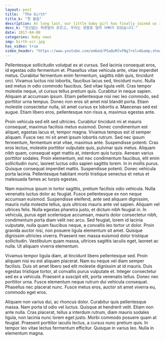 ```yaml
---
layout: post
title:  "The birth"
title_k: "첫 울음"
description: At long last, our little baby girl has finally joined us in the world.
desc_k: "정신없는 하룻밤이 흐르고, 우리는 정말로 엄마 아빠가 되었습니다."
date: 2017-04-08
categories: baby news
img: birth-scr.jpg
has_video: true
video_header: "https://www.youtube.com/embed/PSaQuMJvFNg?rel=0&amp;showinfo=0"
---
```

Pellentesque sollicitudin volutpat ex at cursus. Sed lacinia consequat eros, id egestas odio fermentum et. Phasellus vitae vehicula ante, vitae imperdiet metus. Curabitur fermentum enim fermentum, sagittis nibh quis, tincidunt orci. Vivamus luctus nisi lobortis, faucibus lacus sed, tincidunt nunc. Nulla sed metus in odio commodo faucibus. Sed vitae ligula velit. Cras tempor molestie neque, ut cursus tellus pretium quis. Curabitur in neque sapien. Aliquam at accumsan ipsum. Etiam pellentesque nisi nec leo commodo, sed porttitor urna tempus. Donec non eros sit amet nisl blandit porta. Etiam molestie consectetur nulla, sit amet cursus ex lobortis a. Maecenas sed est augue. Etiam libero eros, pellentesque non risus a, maximus egestas ante.

Proin vehicula sed elit sed ultricies. Curabitur tincidunt mi et mauris consequat, maximus facilisis metus euismod. Donec condimentum est aliquet, egestas lacus et, tempor magna. Vivamus tempus est id semper aliquam. Fusce nec mi sit amet ipsum lobortis rutrum. Sed nec ipsum fermentum, fermentum erat vitae, maximus ante. Suspendisse potenti. Cras eros lectus, molestie porttitor vulputate quis, pulvinar quis metus. Aliquam nibh quam, consequat eget mattis at, interdum quis turpis. Aenean varius porttitor sodales. Proin elementum, est nec condimentum faucibus, elit enim sollicitudin nunc, laoreet luctus odio sapien sagittis lorem. In in mollis purus. Quisque consequat imperdiet mattis. Suspendisse potenti. Donec vehicula porta lacinia. Pellentesque habitant morbi tristique senectus et netus et malesuada fames ac turpis egestas.

Nam maximus ipsum in tortor sagittis, pretium facilisis odio vehicula. Nulla venenatis luctus dolor ac feugiat. Fusce pellentesque ex non neque accumsan euismod. Suspendisse eleifend, ante sed aliquam dignissim, mauris nulla molestie tellus, quis ultrices mauris ante vel sapien. Aliquam vel ultrices felis. Nulla egestas pharetra justo, et dictum nibh feugiat in. In vehicula, purus eget scelerisque accumsan, mauris dolor consectetur nibh, condimentum porta diam velit nec arcu. Sed feugiat, lorem id lacinia vulputate, nulla quam faucibus neque, a convallis leo tortor ut dolor. Proin gravida auctor nisi, non posuere ligula elementum sit amet. Quisque dignissim ultricies viverra. Praesent nec massa euismod dolor tristique sollicitudin. Vestibulum quam massa, ultrices sagittis iaculis eget, laoreet ac nulla. Ut aliquam viverra elementum.

Vivamus tempor ligula diam, at tincidunt libero pellentesque sed. Proin aliquam nisi eu est aliquam placerat. Nam eu neque vel diam semper facilisis. Duis sit amet libero sed elit molestie dignissim at id mauris. Duis egestas tristique tortor, at convallis purus vulputate et. Integer consectetur sed ex a vehicula. Praesent a suscipit elit, porta venenatis tellus. Donec nec porttitor urna. Fusce elementum neque rutrum dui vehicula consequat. Phasellus nec placerat nunc. Fusce metus eros, auctor sit amet viverra eu, commodo eget eros.

Aliquam non varius dui, ac rhoncus dolor. Curabitur quis pellentesque massa. Nam porta id odio vel luctus. Quisque at hendrerit velit. Etiam non ante nulla. Cras placerat, tellus a interdum rutrum, diam mauris sodales ligula, non lacinia nunc lorem eget justo. Morbi commodo posuere quam at feugiat. Praesent porttitor iaculis lectus, a cursus nunc pretium quis. In tempor leo vitae lectus fermentum efficitur. Quisque in varius leo. Nulla in elementum magna.
